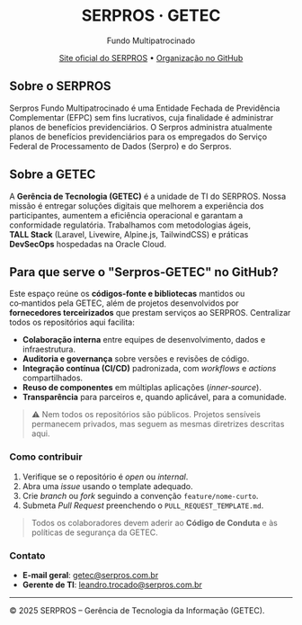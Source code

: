 <h1 align="center">SERPROS · GETEC</h1>
<p align="center">Fundo Multipatrocinado</strong></p>
<p align="center">
  <a href="https://serpros.com.br">Site oficial do SERPROS</a> •
  <a href="https://github.com/Serpros-GETEC">Organização no GitHub</a>
</p>

## Sobre o SERPROS
Serpros Fundo Multipatrocinado é uma Entidade Fechada de Previdência Complementar (EFPC) sem fins lucrativos, cuja finalidade é administrar planos de benefícios previdenciários.
O Serpros administra atualmente planos de benefícios previdenciários para os empregados do Serviço Federal de Processamento de Dados (Serpro) e do Serpros.

## Sobre a GETEC
A **Gerência de Tecnologia (GETEC)** é a unidade de TI do SERPROS. Nossa missão é entregar soluções digitais que melhorem a experiência dos participantes, aumentem a eficiência operacional e garantam a conformidade regulatória. Trabalhamos com metodologias ágeis, **TALL Stack** (Laravel, Livewire, Alpine.js, TailwindCSS) e práticas **DevSecOps** hospedadas na Oracle Cloud.

## Para que serve o "Serpros‑GETEC" no GitHub?
Este espaço reúne os **códigos‑fonte e bibliotecas** mantidos ou co‑mantidos pela GETEC, além de projetos desenvolvidos por **fornecedores terceirizados** que prestam serviços ao SERPROS. Centralizar todos os repositórios aqui facilita:

- **Colaboração interna** entre equipes de desenvolvimento, dados e infraestrutura.
- **Auditoria e governança** sobre versões e revisões de código.
- **Integração contínua (CI/CD)** padronizada, com _workflows_ e _actions_ compartilhados.
- **Reuso de componentes** em múltiplas aplicações (_inner‑source_).
- **Transparência** para parceiros e, quando aplicável, para a comunidade.

> ⚠️ Nem todos os repositórios são públicos. Projetos sensíveis permanecem privados, mas seguem as mesmas diretrizes descritas aqui.

### Como contribuir
1. Verifique se o repositório é _open_ ou _internal_.
2. Abra uma *issue* usando o template adequado.
3. Crie *branch* ou *fork* seguindo a convenção `feature/nome‑curto`.
4. Submeta *Pull Request* preenchendo o `PULL_REQUEST_TEMPLATE.md`.

> Todos os colaboradores devem aderir ao **Código de Conduta** e às políticas de segurança da GETEC.

### Contato
- **E‑mail geral**: getec@serpros.com.br
- **Gerente de TI**: <leandro.trocado@serpros.com.br>

---
© 2025 SERPROS – Gerência de Tecnologia da Informação (GETEC).
